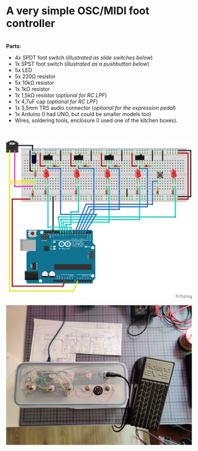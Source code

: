 # A very simple OSC/MIDI foot controller <br />
<br />
<strong>Parts:</strong> <br />
<ul>
<li>4x SPDT foot switch (<em>illustrated as slide switches below</em>) </li>
<li>1x SPST foot switch (<em>illustrated as a pushbutton below</em>) </li>
<li>5x LED </li>
<li>5x 220<span>&#8486;</span> resistor </li>
<li>5x 10k<span>&#8486;</span> resistor </li>
<li>1x 1k<span>&#8486;</span> resistor </li>
<li>1x 1,5k<span>&#8486;</span> resistor (<em>optional for RC LPF</em>) </li>
<li>1x 4,7uF cap (<em>optional for RC LPF</em>) </li>
<li>1x 3,5mm TRS audio connector (<em>optional for the expression pedal</em>) </li>
<li>1x Arduino (I had UNO, but could be smaller models too) </li>
<li>Wires, soldering tools, enclosure (I used one of the kitchen boxes). </li>
</ul>
<br />

![](images/fs.png)

![](images/build.jpg)
